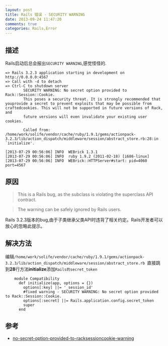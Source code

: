 ```yaml
---
layout: post
title: Rails 错误 - SECURITY WARNING
date: 2013-09-24 11:47:20
comments: true
categories: Rails,Error
---
```

## 描述

Rails启动后总会报出`SECURITY WARNING`,感觉怪怪的.

    => Rails 3.2.3 application starting in development on http://0.0.0.0:4567
    => Call with -d to detach
    => Ctrl-C to shutdown server
            SECURITY WARNING: No secret option provided to Rack::Session::Cookie.
            This poses a security threat. It is strongly recommended that youprovide a secret to prevent exploits that may be possible from craftedcookies. This will not be supported in future versions of Rack, and
            future versions will even invalidate your existing user cookies.
    
            Called from: /home/work/solife/vendor/cache/ruby/1.9.1/gems/actionpack-3.2.3/lib/action_dispatch/middleware/session/abstract_store.rb:28:in `initialize'.
    
    [2013-07-29 00:56:06] INFO  WEBrick 1.3.1
    [2013-07-29 00:56:06] INFO  ruby 1.9.2 (2011-02-18) [i686-linux]
    [2013-07-29 00:56:06] INFO  WEBrick::HTTPServer#start: pid=4060 port=4567

## 原因

> This is a Rails bug, as the subclass is violating the superclass API contract.

> The warning can be safely ignored by Rails users.

 
Rails 3.2.3版本的bug,由于子类继承父类API时违背了相关约定。Rails开发者可以放心的忽略此提示。
  


## 解决方法

  编辑`/home/work/solife/vendor/cache/ruby/1.9.1/gems/actionpack-3.2.3/lib/action_dispatch/middleware/session/abstract_store.rb `直接跳到**28**行方法**initialize**添加`Rails的secret_token`

        module Compatibility
          def initialize(app, options = {})
            options[:key] ||= '_session_id'
            #fixed warning - SECURITY WARNING: No secret option provided to Rack::Session::Cookie.
            options[:secret] ||= Rails.application.config.secret_token
            super
          end


## 参考

- [no-secret-option-provided-to-racksessioncookie-warning](http://stackoverflow.com/questions/10374871/no-secret-option-provided-to-racksessioncookie-warning)
